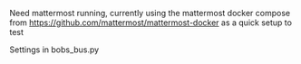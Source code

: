 Need mattermost running, currently using the mattermost docker compose from https://github.com/mattermost/mattermost-docker as a quick setup to test

Settings in bobs_bus.py
